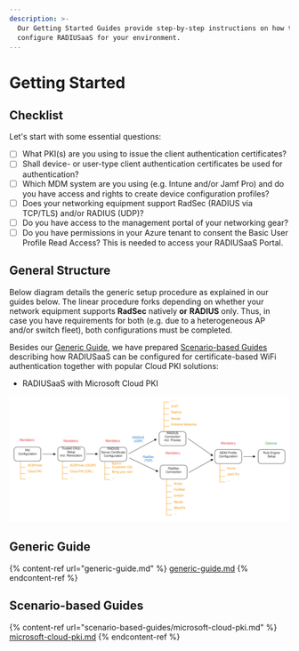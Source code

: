 ```yaml
---
description: >-
  Our Getting Started Guides provide step-by-step instructions on how to
  configure RADIUSaaS for your environment.
---
```


# Getting Started

## Checklist

Let's start with some essential questions:

* [ ] What PKI(s) are you using to issue the client authentication certificates?
* [ ] Shall device- or user-type client authentication certificates be used for authentication?
* [ ] Which MDM system are you using (e.g. Intune and/or Jamf Pro) and do you have access and rights to create device configuration profiles?
* [ ] Does your networking equipment support RadSec (RADIUS via TCP/TLS) and/or RADIUS (UDP)?&#x20;
* [ ] Do you have access to the management portal of your networking gear?
* [ ] Do you have permissions in your Azure tenant to consent the Basic User Profile Read Access? This is needed to access your RADIUSaaS Portal.

## General Structure

Below diagram details the generic setup procedure as explained in our guides below. The linear procedure forks depending on whether your network equipment supports **RadSec** natively **or** **RADIUS** only. Thus, in case you have requirements for both (e.g. due to a heterogeneous AP and/or switch fleet), both configurations must be completed.

Besides our [Generic Guide](generic-guide.md), we have prepared [Scenario-based Guides](scenario-based-guides/) describing how RADIUSaaS can be configured for certificate-based WiFi authentication together with popular Cloud PKI solutions:

* RADIUSaaS with Microsoft Cloud PKI

<img src="../../../.gitbook/assets/file.excalidraw.svg" alt="" class="gitbook-drawing">

## Generic Guide

{% content-ref url="generic-guide.md" %}
[generic-guide.md](generic-guide.md)
{% endcontent-ref %}

## Scenario-based Guides

{% content-ref url="scenario-based-guides/microsoft-cloud-pki.md" %}
[microsoft-cloud-pki.md](scenario-based-guides/microsoft-cloud-pki.md)
{% endcontent-ref %}
